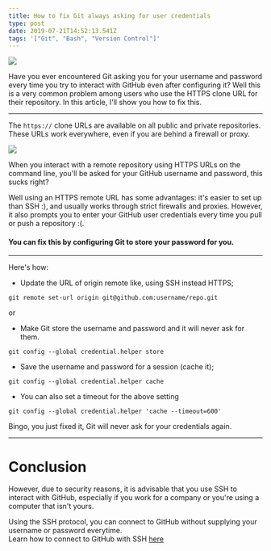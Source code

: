 ```yaml
---
title: How to fix Git always asking for user credentials
type: post
date: 2019-07-21T14:52:13.541Z
tags: '["Git", "Bash", "Version Control"]'
---
```

![](https://res.cloudinary.com/iambeejayayo/image/upload/v1563722428/blog/0003/banner.png)

Have you ever encountered Git asking you for your username and password every time you try to interact with GitHub even after configuring it? Well this is a very common problem among users who use the HTTPS clone URL for their repository.
In this article, I'll show you how to fix this.

---

The `https://` clone URLs are available on all public and private repositories. These URLs work everywhere, even if you are behind a firewall or proxy.

![](https://res.cloudinary.com/iambeejayayo/image/upload/v1563722834/blog/0003/clone.png)

When you interact with a remote repository using HTTPS URLs on the command line, you'll be asked for your GitHub username and password, this sucks right?

Well using an HTTPS remote URL has some advantages: it's easier to set up than SSH :), and usually works through strict firewalls and proxies. However, it also prompts you to enter your GitHub user credentials every time you pull or push a repository :(.

#### You can fix this by configuring Git to store your password for you. <br>
---
Here's how:

- Update the URL of origin remote like, using SSH instead HTTPS;

```
git remote set-url origin git@github.com:username/repo.git
```
or

- Make Git store the username and password and it will never ask for them. 

```
git config --global credential.helper store
```


- Save the username and password for a session (cache it);

```
git config --global credential.helper cache
```

- You can also set a timeout for the above setting

```
git config --global credential.helper 'cache --timeout=600'
```

Bingo, you just fixed it, Git will never ask for your credentials again.

---

# Conclusion
However, due to security reasons, it is advisable that you use SSH to interact with GitHub, especially if you work for a company or you're using a computer that isn't yours. <br>

Using the SSH protocol, you can connect to GitHub without supplying your username or password everytime. <br>
Learn how to connect to GitHub with SSH [here](https://help.github.com/en/articles/connecting-to-github-with-ssh)
